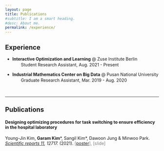 ```yaml
---
layout: page
title: Publications
#subtitle: I am a smart heading.
#desc: About me.
permalink: /experience/
---
```


## Experience

- **Interactive Optimization and Learning** @ Zuse Institute Berlin <br> 　　Student Research Assistant, Aug. 2021 - Present



- **Industrial Mathematics Center on Big Data** @ Pusan National University <br> 　　Graduate Research Assistant, Mar. 2019 - Aug. 2020



​	<br>

---

## Publications

#### Designing optimizing procedures for task switching to ensure efficiency in the hospital laboratory

Young-Jin Kim, __Garam Kim__\*, Sangil Kim\*, Dawoon Jung & Minwoo Park. 	<br>
_[Scientific reports 11](https://www.nature.com/articles/s41598-021-92116-z), 12717._ (2021). <span style="color:grey">\[[poster](/assets/file/KSIAM_poster.pdf)\], [slide]</span>
